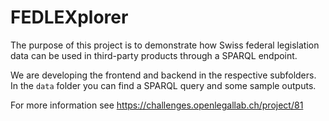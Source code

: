 # FEDLEXplorer

The purpose of this project is to demonstrate how Swiss federal legislation data can be used in third-party products through a SPARQL endpoint.

We are developing the frontend and backend in the respective subfolders.
In the `data` folder you can find a SPARQL query and some sample outputs.

For more information see https://challenges.openlegallab.ch/project/81
